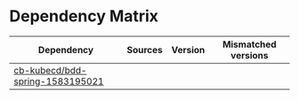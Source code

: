 # Dependency Matrix

Dependency | Sources | Version | Mismatched versions
---------- | ------- | ------- | -------------------
[cb-kubecd/bdd-spring-1583195021](https://github.com/cb-kubecd/bdd-spring-1583195021.git) |  | []() | 
